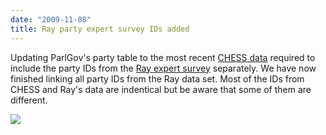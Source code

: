 ```yaml
---
date: "2009-11-08"
title: Ray party expert survey IDs added
---
```


Updating ParlGov's party table to the most recent [CHESS data](http://www.unc.edu/~gwmarks/data_pp.php) required to include the party IDs from the [Ray expert survey](http://www.lsu.edu/faculty/lray2/data/1996survey/codebook.html) separately. We have now finished linking all party IDs from the Ray data set. Most of the IDs from CHESS and Ray's data are indentical but be aware that some of them are different.

![](/images/parliament-sweden.jpg)
